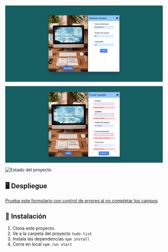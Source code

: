 <p align='center'>
        <img  width=800 align=center src='./public/assets/readme.png' alt='ejemplo de como se ve la pagina web' />
<p/>

<p align='center'>
        <img  width=800 align=center src='./public/assets/readmeError.png' alt='ejemplo de como se ve la pagina web' />
<p/>

![Estado del proyecto](https://img.shields.io/badge/ESTADO-%20COMPLETO-green)

## 🖥️ Despliegue

[Prueba este formulario con control de errores al no completar los campos](https://todo-list-reactts.netlify.app/)

## 🚀 Instalación

1. Clona este proyecto.
2. Ve a la carpeta del proyecto
   `todo-list`
3. Instala las dependencias
   `npm install`
4. Corre en local
   `npm run start`

